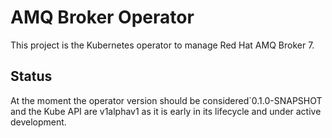 # AMQ Broker Operator

This project is the Kubernetes operator to manage Red Hat AMQ Broker 7.

## Status
At the moment the operator version should be considered`0.1.0-SNAPSHOT and the Kube API are v1alphav1
as it is early in its lifecycle and under active development.
